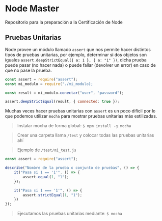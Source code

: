 # Node Master

Repositorio para la preparación a la Certificación de Node

## Pruebas Unitarias

Node provee un módulo llamado `assert` que nos permite hacer distintos tipos de pruebas unitarias, por ejemplo, determinar si dos objetos son iguales `assert.deepStrictEqual({ a: 1 }, { a: "1" })`, dicha prueba puede pasar (no hacer nada) o puede fallar (devolver un error) en caso de que no pase la prueba.

~~~js
const assert = require("assert");
const mi_modulo = require("./mi_modulo);

const result = mi_modulo.conectar("user", "password");

assert.deepStrictEqual(result, { connected: true });
~~~

Muchas veces hacer pruebas unitarias con `assert` es un poco difícil por lo que podemos utilizar `mocha` para mostrar pruebas unitarias más estilizadas.

> Instalar mocha de forma global: `$ npm install -g mocha`

> Crear una carpeta llama `/test` y colocar todas las pruebas unitarias ahí

> Ejemplo de `/test/mi_test.js`

~~~js
const assert = require("assert");

describe("Nombre de la prueba o conjunto de pruebas", () => {
    it("Pasa si 1 == '1'", () => {
        assert.equal(1, "1");
    });

    it("Pasa si 1 === '1'", () => {
        assert.strictEqual(1, "1");
    })
});
~~~

> Ejecutamos las pruebas unitarias mediante: `$ mocha`